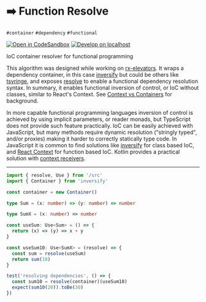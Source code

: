 # ➡️ Function Resolve

`#container` `#dependency` `#functional`

[![Open in CodeSandbox](https://img.shields.io/badge/Open-＠CodeSandbox-blue?style=flat-square&logo=codesandbox)][live_demo]
[![Develop on localhost](https://img.shields.io/badge/Develop-＠localhost-DDD?style=flat-square&logo=gnubash&logoColor=EEE)][develop]

IoC container resolver for functional programming

This algorithm was designed while working on [rx-elevators][rx_elevators]. It wraps a dependency container, in this case [inversify][inversify] but could be others like [tsyringe][tsyringe], and exposes [resolve][resolve] to enable a functional dependency resolution syntax. In summary, it enables functional inversion of control, or IoC without classes, similar to React's Context. See [Context vs Containers][c_vs_c] for background.

In more capable functional programming languages inversion of control is achieved by using implicit parameters, or reader monads, but TypeScript does not provide such feature practically. IoC can be easily achieved with JavaScript, but many methods require dynamic resolution ("stringly typed", and/or proxies) making it harder to correctly statically type code. In JavaScript it is common to find solutions like [inversify][inversify] for class based IoC, and [React Context][react_ctx] for function based IoC. Kotlin provides a practical solution with [context receivers](https://www.youtube.com/watch?v=TVdFAftHzPE).

---

```ts
import { resolve, Use } from '/src'
import { Container } from 'inversify'

const container = new Container()

type Sum = (x: number) => (y: number) => number

type SumX = (x: number) => number

const useSum: Use<Sum> = () => {
  return (x) => (y) => x + y
}

const useSum10: Use<SumX> = (resolve) => {
  const sum = resolve(useSum)
  return sum(10)
}

test('resolving dependencies', () => {
  const sum10 = resolve(container)(useSum10)
  expect(sum10(20)).toBe(30)
})
```

<!--  -->

[c_vs_c]: ../solid-calendar/README.md#context-vs-containers

[develop]: ../../.shared/node/README.md#development

[haskell]: https://www.haskell.org/

[haskell_imp]: https://www.haskell.org/hugs/pages/users_guide/implicit-parameters.html

[inversify]: https://github.com/inversify/InversifyJS

[live_demo]: https://codesandbox.io/s/github/hd-o/coding-challenge/tree/main/packages/function-resolve?file=/spec/index.test.ts&previewwindow=tests

[react_ctx]: https://reactjs.org/docs/context.html

[resolve]: ./src/index.ts

[rx_elevators]: ../rx-elevators

[tsyringe]: https://github.com/Microsoft/tsyringe

[scala]: https://scala-lang.org/

[scala_imp]: https://docs.scala-lang.org/tour/implicit-parameters.html
